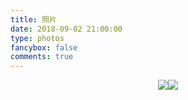 ```yaml
---
title: 照片
date: 2018-09-02 21:00:00
type: photos
fancybox: false
comments: true
---
```

<link rel="stylesheet" href="../lib/album/ins.css"> 	
<div><center>
	<img src="http://pq8jku652.bkt.clouddn.com!/__ws13.jpg" id="img1"><img src="https://random.52ecy.cn/randbg.php" id="img1">
	</center>
	</center>
	<div style="clear:both">
</div>


